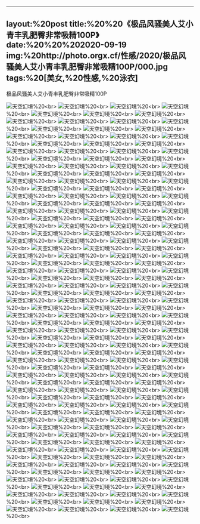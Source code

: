 ﻿---
layout:%20post
title:%20%20《极品风骚美人艾小青丰乳肥臀非常吸精100P》
date:%20%20%202020-09-19
img:%20http://photo.orgx.cf/性感/2020/极品风骚美人艾小青丰乳肥臀非常吸精100P/000.jpg
tags:%20[美女,%20性感,%20泳衣]
---

极品风骚美人艾小青丰乳肥臀非常吸精100P



![天空幻境](http://photo.orgx.cf/性感/2020/极品风骚美人艾小青丰乳肥臀非常吸精100P/001.jpg%20''天空幻境'')%20<br>
![天空幻境](http://photo.orgx.cf/性感/2020/极品风骚美人艾小青丰乳肥臀非常吸精100P/002.jpg%20''天空幻境'')%20<br>
![天空幻境](http://photo.orgx.cf/性感/2020/极品风骚美人艾小青丰乳肥臀非常吸精100P/003.jpg%20''天空幻境'')%20<br>
![天空幻境](http://photo.orgx.cf/性感/2020/极品风骚美人艾小青丰乳肥臀非常吸精100P/004.jpg%20''天空幻境'')%20<br>
![天空幻境](http://photo.orgx.cf/性感/2020/极品风骚美人艾小青丰乳肥臀非常吸精100P/005.jpg%20''天空幻境'')%20<br>
![天空幻境](http://photo.orgx.cf/性感/2020/极品风骚美人艾小青丰乳肥臀非常吸精100P/006.jpg%20''天空幻境'')%20<br>
![天空幻境](http://photo.orgx.cf/性感/2020/极品风骚美人艾小青丰乳肥臀非常吸精100P/007.jpg%20''天空幻境'')%20<br>
![天空幻境](http://photo.orgx.cf/性感/2020/极品风骚美人艾小青丰乳肥臀非常吸精100P/008.jpg%20''天空幻境'')%20<br>
![天空幻境](http://photo.orgx.cf/性感/2020/极品风骚美人艾小青丰乳肥臀非常吸精100P/009.jpg%20''天空幻境'')%20<br>
![天空幻境](http://photo.orgx.cf/性感/2020/极品风骚美人艾小青丰乳肥臀非常吸精100P/010.jpg%20''天空幻境'')%20<br>
![天空幻境](http://photo.orgx.cf/性感/2020/极品风骚美人艾小青丰乳肥臀非常吸精100P/011.jpg%20''天空幻境'')%20<br>
![天空幻境](http://photo.orgx.cf/性感/2020/极品风骚美人艾小青丰乳肥臀非常吸精100P/012.jpg%20''天空幻境'')%20<br>
![天空幻境](http://photo.orgx.cf/性感/2020/极品风骚美人艾小青丰乳肥臀非常吸精100P/013.jpg%20''天空幻境'')%20<br>
![天空幻境](http://photo.orgx.cf/性感/2020/极品风骚美人艾小青丰乳肥臀非常吸精100P/014.jpg%20''天空幻境'')%20<br>
![天空幻境](http://photo.orgx.cf/性感/2020/极品风骚美人艾小青丰乳肥臀非常吸精100P/015.jpg%20''天空幻境'')%20<br>
![天空幻境](http://photo.orgx.cf/性感/2020/极品风骚美人艾小青丰乳肥臀非常吸精100P/016.jpg%20''天空幻境'')%20<br>
![天空幻境](http://photo.orgx.cf/性感/2020/极品风骚美人艾小青丰乳肥臀非常吸精100P/017.jpg%20''天空幻境'')%20<br>
![天空幻境](http://photo.orgx.cf/性感/2020/极品风骚美人艾小青丰乳肥臀非常吸精100P/018.jpg%20''天空幻境'')%20<br>
![天空幻境](http://photo.orgx.cf/性感/2020/极品风骚美人艾小青丰乳肥臀非常吸精100P/019.jpg%20''天空幻境'')%20<br>
![天空幻境](http://photo.orgx.cf/性感/2020/极品风骚美人艾小青丰乳肥臀非常吸精100P/020.jpg%20''天空幻境'')%20<br>
![天空幻境](http://photo.orgx.cf/性感/2020/极品风骚美人艾小青丰乳肥臀非常吸精100P/021.jpg%20''天空幻境'')%20<br>
![天空幻境](http://photo.orgx.cf/性感/2020/极品风骚美人艾小青丰乳肥臀非常吸精100P/022.jpg%20''天空幻境'')%20<br>
![天空幻境](http://photo.orgx.cf/性感/2020/极品风骚美人艾小青丰乳肥臀非常吸精100P/023.jpg%20''天空幻境'')%20<br>
![天空幻境](http://photo.orgx.cf/性感/2020/极品风骚美人艾小青丰乳肥臀非常吸精100P/024.jpg%20''天空幻境'')%20<br>
![天空幻境](http://photo.orgx.cf/性感/2020/极品风骚美人艾小青丰乳肥臀非常吸精100P/025.jpg%20''天空幻境'')%20<br>
![天空幻境](http://photo.orgx.cf/性感/2020/极品风骚美人艾小青丰乳肥臀非常吸精100P/026.jpg%20''天空幻境'')%20<br>
![天空幻境](http://photo.orgx.cf/性感/2020/极品风骚美人艾小青丰乳肥臀非常吸精100P/027.jpg%20''天空幻境'')%20<br>
![天空幻境](http://photo.orgx.cf/性感/2020/极品风骚美人艾小青丰乳肥臀非常吸精100P/028.jpg%20''天空幻境'')%20<br>
![天空幻境](http://photo.orgx.cf/性感/2020/极品风骚美人艾小青丰乳肥臀非常吸精100P/029.jpg%20''天空幻境'')%20<br>
![天空幻境](http://photo.orgx.cf/性感/2020/极品风骚美人艾小青丰乳肥臀非常吸精100P/030.jpg%20''天空幻境'')%20<br>
![天空幻境](http://photo.orgx.cf/性感/2020/极品风骚美人艾小青丰乳肥臀非常吸精100P/031.jpg%20''天空幻境'')%20<br>
![天空幻境](http://photo.orgx.cf/性感/2020/极品风骚美人艾小青丰乳肥臀非常吸精100P/032.jpg%20''天空幻境'')%20<br>
![天空幻境](http://photo.orgx.cf/性感/2020/极品风骚美人艾小青丰乳肥臀非常吸精100P/033.jpg%20''天空幻境'')%20<br>
![天空幻境](http://photo.orgx.cf/性感/2020/极品风骚美人艾小青丰乳肥臀非常吸精100P/034.jpg%20''天空幻境'')%20<br>
![天空幻境](http://photo.orgx.cf/性感/2020/极品风骚美人艾小青丰乳肥臀非常吸精100P/035.jpg%20''天空幻境'')%20<br>
![天空幻境](http://photo.orgx.cf/性感/2020/极品风骚美人艾小青丰乳肥臀非常吸精100P/036.jpg%20''天空幻境'')%20<br>
![天空幻境](http://photo.orgx.cf/性感/2020/极品风骚美人艾小青丰乳肥臀非常吸精100P/037.jpg%20''天空幻境'')%20<br>
![天空幻境](http://photo.orgx.cf/性感/2020/极品风骚美人艾小青丰乳肥臀非常吸精100P/038.jpg%20''天空幻境'')%20<br>
![天空幻境](http://photo.orgx.cf/性感/2020/极品风骚美人艾小青丰乳肥臀非常吸精100P/039.jpg%20''天空幻境'')%20<br>
![天空幻境](http://photo.orgx.cf/性感/2020/极品风骚美人艾小青丰乳肥臀非常吸精100P/040.jpg%20''天空幻境'')%20<br>
![天空幻境](http://photo.orgx.cf/性感/2020/极品风骚美人艾小青丰乳肥臀非常吸精100P/041.jpg%20''天空幻境'')%20<br>
![天空幻境](http://photo.orgx.cf/性感/2020/极品风骚美人艾小青丰乳肥臀非常吸精100P/042.jpg%20''天空幻境'')%20<br>
![天空幻境](http://photo.orgx.cf/性感/2020/极品风骚美人艾小青丰乳肥臀非常吸精100P/043.jpg%20''天空幻境'')%20<br>
![天空幻境](http://photo.orgx.cf/性感/2020/极品风骚美人艾小青丰乳肥臀非常吸精100P/044.jpg%20''天空幻境'')%20<br>
![天空幻境](http://photo.orgx.cf/性感/2020/极品风骚美人艾小青丰乳肥臀非常吸精100P/045.jpg%20''天空幻境'')%20<br>
![天空幻境](http://photo.orgx.cf/性感/2020/极品风骚美人艾小青丰乳肥臀非常吸精100P/046.jpg%20''天空幻境'')%20<br>
![天空幻境](http://photo.orgx.cf/性感/2020/极品风骚美人艾小青丰乳肥臀非常吸精100P/047.jpg%20''天空幻境'')%20<br>
![天空幻境](http://photo.orgx.cf/性感/2020/极品风骚美人艾小青丰乳肥臀非常吸精100P/048.jpg%20''天空幻境'')%20<br>
![天空幻境](http://photo.orgx.cf/性感/2020/极品风骚美人艾小青丰乳肥臀非常吸精100P/049.jpg%20''天空幻境'')%20<br>
![天空幻境](http://photo.orgx.cf/性感/2020/极品风骚美人艾小青丰乳肥臀非常吸精100P/050.jpg%20''天空幻境'')%20<br>
![天空幻境](http://photo.orgx.cf/性感/2020/极品风骚美人艾小青丰乳肥臀非常吸精100P/051.jpg%20''天空幻境'')%20<br>
![天空幻境](http://photo.orgx.cf/性感/2020/极品风骚美人艾小青丰乳肥臀非常吸精100P/052.jpg%20''天空幻境'')%20<br>
![天空幻境](http://photo.orgx.cf/性感/2020/极品风骚美人艾小青丰乳肥臀非常吸精100P/053.jpg%20''天空幻境'')%20<br>
![天空幻境](http://photo.orgx.cf/性感/2020/极品风骚美人艾小青丰乳肥臀非常吸精100P/054.jpg%20''天空幻境'')%20<br>
![天空幻境](http://photo.orgx.cf/性感/2020/极品风骚美人艾小青丰乳肥臀非常吸精100P/055.jpg%20''天空幻境'')%20<br>
![天空幻境](http://photo.orgx.cf/性感/2020/极品风骚美人艾小青丰乳肥臀非常吸精100P/056.jpg%20''天空幻境'')%20<br>
![天空幻境](http://photo.orgx.cf/性感/2020/极品风骚美人艾小青丰乳肥臀非常吸精100P/057.jpg%20''天空幻境'')%20<br>
![天空幻境](http://photo.orgx.cf/性感/2020/极品风骚美人艾小青丰乳肥臀非常吸精100P/058.jpg%20''天空幻境'')%20<br>
![天空幻境](http://photo.orgx.cf/性感/2020/极品风骚美人艾小青丰乳肥臀非常吸精100P/059.jpg%20''天空幻境'')%20<br>
![天空幻境](http://photo.orgx.cf/性感/2020/极品风骚美人艾小青丰乳肥臀非常吸精100P/060.jpg%20''天空幻境'')%20<br>
![天空幻境](http://photo.orgx.cf/性感/2020/极品风骚美人艾小青丰乳肥臀非常吸精100P/061.jpg%20''天空幻境'')%20<br>
![天空幻境](http://photo.orgx.cf/性感/2020/极品风骚美人艾小青丰乳肥臀非常吸精100P/062.jpg%20''天空幻境'')%20<br>
![天空幻境](http://photo.orgx.cf/性感/2020/极品风骚美人艾小青丰乳肥臀非常吸精100P/063.jpg%20''天空幻境'')%20<br>
![天空幻境](http://photo.orgx.cf/性感/2020/极品风骚美人艾小青丰乳肥臀非常吸精100P/064.jpg%20''天空幻境'')%20<br>
![天空幻境](http://photo.orgx.cf/性感/2020/极品风骚美人艾小青丰乳肥臀非常吸精100P/065.jpg%20''天空幻境'')%20<br>
![天空幻境](http://photo.orgx.cf/性感/2020/极品风骚美人艾小青丰乳肥臀非常吸精100P/066.jpg%20''天空幻境'')%20<br>
![天空幻境](http://photo.orgx.cf/性感/2020/极品风骚美人艾小青丰乳肥臀非常吸精100P/067.jpg%20''天空幻境'')%20<br>
![天空幻境](http://photo.orgx.cf/性感/2020/极品风骚美人艾小青丰乳肥臀非常吸精100P/068.jpg%20''天空幻境'')%20<br>
![天空幻境](http://photo.orgx.cf/性感/2020/极品风骚美人艾小青丰乳肥臀非常吸精100P/069.jpg%20''天空幻境'')%20<br>
![天空幻境](http://photo.orgx.cf/性感/2020/极品风骚美人艾小青丰乳肥臀非常吸精100P/070.jpg%20''天空幻境'')%20<br>
![天空幻境](http://photo.orgx.cf/性感/2020/极品风骚美人艾小青丰乳肥臀非常吸精100P/071.jpg%20''天空幻境'')%20<br>
![天空幻境](http://photo.orgx.cf/性感/2020/极品风骚美人艾小青丰乳肥臀非常吸精100P/072.jpg%20''天空幻境'')%20<br>
![天空幻境](http://photo.orgx.cf/性感/2020/极品风骚美人艾小青丰乳肥臀非常吸精100P/073.jpg%20''天空幻境'')%20<br>
![天空幻境](http://photo.orgx.cf/性感/2020/极品风骚美人艾小青丰乳肥臀非常吸精100P/074.jpg%20''天空幻境'')%20<br>
![天空幻境](http://photo.orgx.cf/性感/2020/极品风骚美人艾小青丰乳肥臀非常吸精100P/075.jpg%20''天空幻境'')%20<br>
![天空幻境](http://photo.orgx.cf/性感/2020/极品风骚美人艾小青丰乳肥臀非常吸精100P/076.jpg%20''天空幻境'')%20<br>
![天空幻境](http://photo.orgx.cf/性感/2020/极品风骚美人艾小青丰乳肥臀非常吸精100P/077.jpg%20''天空幻境'')%20<br>
![天空幻境](http://photo.orgx.cf/性感/2020/极品风骚美人艾小青丰乳肥臀非常吸精100P/078.jpg%20''天空幻境'')%20<br>
![天空幻境](http://photo.orgx.cf/性感/2020/极品风骚美人艾小青丰乳肥臀非常吸精100P/079.jpg%20''天空幻境'')%20<br>
![天空幻境](http://photo.orgx.cf/性感/2020/极品风骚美人艾小青丰乳肥臀非常吸精100P/080.jpg%20''天空幻境'')%20<br>
![天空幻境](http://photo.orgx.cf/性感/2020/极品风骚美人艾小青丰乳肥臀非常吸精100P/081.jpg%20''天空幻境'')%20<br>
![天空幻境](http://photo.orgx.cf/性感/2020/极品风骚美人艾小青丰乳肥臀非常吸精100P/082.jpg%20''天空幻境'')%20<br>
![天空幻境](http://photo.orgx.cf/性感/2020/极品风骚美人艾小青丰乳肥臀非常吸精100P/083.jpg%20''天空幻境'')%20<br>
![天空幻境](http://photo.orgx.cf/性感/2020/极品风骚美人艾小青丰乳肥臀非常吸精100P/084.jpg%20''天空幻境'')%20<br>
![天空幻境](http://photo.orgx.cf/性感/2020/极品风骚美人艾小青丰乳肥臀非常吸精100P/085.jpg%20''天空幻境'')%20<br>
![天空幻境](http://photo.orgx.cf/性感/2020/极品风骚美人艾小青丰乳肥臀非常吸精100P/086.jpg%20''天空幻境'')%20<br>
![天空幻境](http://photo.orgx.cf/性感/2020/极品风骚美人艾小青丰乳肥臀非常吸精100P/087.jpg%20''天空幻境'')%20<br>
![天空幻境](http://photo.orgx.cf/性感/2020/极品风骚美人艾小青丰乳肥臀非常吸精100P/088.jpg%20''天空幻境'')%20<br>
![天空幻境](http://photo.orgx.cf/性感/2020/极品风骚美人艾小青丰乳肥臀非常吸精100P/089.jpg%20''天空幻境'')%20<br>
![天空幻境](http://photo.orgx.cf/性感/2020/极品风骚美人艾小青丰乳肥臀非常吸精100P/090.jpg%20''天空幻境'')%20<br>
![天空幻境](http://photo.orgx.cf/性感/2020/极品风骚美人艾小青丰乳肥臀非常吸精100P/091.jpg%20''天空幻境'')%20<br>
![天空幻境](http://photo.orgx.cf/性感/2020/极品风骚美人艾小青丰乳肥臀非常吸精100P/092.jpg%20''天空幻境'')%20<br>
![天空幻境](http://photo.orgx.cf/性感/2020/极品风骚美人艾小青丰乳肥臀非常吸精100P/093.jpg%20''天空幻境'')%20<br>
![天空幻境](http://photo.orgx.cf/性感/2020/极品风骚美人艾小青丰乳肥臀非常吸精100P/094.jpg%20''天空幻境'')%20<br>
![天空幻境](http://photo.orgx.cf/性感/2020/极品风骚美人艾小青丰乳肥臀非常吸精100P/095.jpg%20''天空幻境'')%20<br>
![天空幻境](http://photo.orgx.cf/性感/2020/极品风骚美人艾小青丰乳肥臀非常吸精100P/096.jpg%20''天空幻境'')%20<br>
![天空幻境](http://photo.orgx.cf/性感/2020/极品风骚美人艾小青丰乳肥臀非常吸精100P/097.jpg%20''天空幻境'')%20<br>
![天空幻境](http://photo.orgx.cf/性感/2020/极品风骚美人艾小青丰乳肥臀非常吸精100P/098.jpg%20''天空幻境'')%20<br>
![天空幻境](http://photo.orgx.cf/性感/2020/极品风骚美人艾小青丰乳肥臀非常吸精100P/099.jpg%20''天空幻境'')%20<br>
![天空幻境](http://photo.orgx.cf/性感/2020/极品风骚美人艾小青丰乳肥臀非常吸精100P/100.jpg%20''天空幻境'')%20<br>
![天空幻境](http://photo.orgx.cf/性感/2020/极品风骚美人艾小青丰乳肥臀非常吸精100P/101.jpg%20''天空幻境'')%20<br>
![天空幻境](http://photo.orgx.cf/性感/2020/极品风骚美人艾小青丰乳肥臀非常吸精100P/102.jpg%20''天空幻境'')%20<br>
![天空幻境](http://photo.orgx.cf/性感/2020/极品风骚美人艾小青丰乳肥臀非常吸精100P/103.jpg%20''天空幻境'')%20<br>
![天空幻境](http://photo.orgx.cf/性感/2020/极品风骚美人艾小青丰乳肥臀非常吸精100P/104.jpg%20''天空幻境'')%20<br>
![天空幻境](http://photo.orgx.cf/性感/2020/极品风骚美人艾小青丰乳肥臀非常吸精100P/105.jpg%20''天空幻境'')%20<br>
![天空幻境](http://photo.orgx.cf/性感/2020/极品风骚美人艾小青丰乳肥臀非常吸精100P/106.jpg%20''天空幻境'')%20<br>
![天空幻境](http://photo.orgx.cf/性感/2020/极品风骚美人艾小青丰乳肥臀非常吸精100P/107.jpg%20''天空幻境'')%20<br>
![天空幻境](http://photo.orgx.cf/性感/2020/极品风骚美人艾小青丰乳肥臀非常吸精100P/108.jpg%20''天空幻境'')%20<br>
![天空幻境](http://photo.orgx.cf/性感/2020/极品风骚美人艾小青丰乳肥臀非常吸精100P/109.jpg%20''天空幻境'')%20<br>
![天空幻境](http://photo.orgx.cf/性感/2020/极品风骚美人艾小青丰乳肥臀非常吸精100P/110.jpg%20''天空幻境'')%20<br>
![天空幻境](http://photo.orgx.cf/性感/2020/极品风骚美人艾小青丰乳肥臀非常吸精100P/111.jpg%20''天空幻境'')%20<br>
![天空幻境](http://photo.orgx.cf/性感/2020/极品风骚美人艾小青丰乳肥臀非常吸精100P/112.jpg%20''天空幻境'')%20<br>
![天空幻境](http://photo.orgx.cf/性感/2020/极品风骚美人艾小青丰乳肥臀非常吸精100P/113.jpg%20''天空幻境'')%20<br>
![天空幻境](http://photo.orgx.cf/性感/2020/极品风骚美人艾小青丰乳肥臀非常吸精100P/114.jpg%20''天空幻境'')%20<br>
![天空幻境](http://photo.orgx.cf/性感/2020/极品风骚美人艾小青丰乳肥臀非常吸精100P/115.jpg%20''天空幻境'')%20<br>
![天空幻境](http://photo.orgx.cf/性感/2020/极品风骚美人艾小青丰乳肥臀非常吸精100P/116.jpg%20''天空幻境'')%20<br>
![天空幻境](http://photo.orgx.cf/性感/2020/极品风骚美人艾小青丰乳肥臀非常吸精100P/117.jpg%20''天空幻境'')%20<br>
![天空幻境](http://photo.orgx.cf/性感/2020/极品风骚美人艾小青丰乳肥臀非常吸精100P/118.jpg%20''天空幻境'')%20<br>
![天空幻境](http://photo.orgx.cf/性感/2020/极品风骚美人艾小青丰乳肥臀非常吸精100P/119.jpg%20''天空幻境'')%20<br>
![天空幻境](http://photo.orgx.cf/性感/2020/极品风骚美人艾小青丰乳肥臀非常吸精100P/120.jpg%20''天空幻境'')%20<br>
![天空幻境](http://photo.orgx.cf/性感/2020/极品风骚美人艾小青丰乳肥臀非常吸精100P/121.jpg%20''天空幻境'')%20<br>
![天空幻境](http://photo.orgx.cf/性感/2020/极品风骚美人艾小青丰乳肥臀非常吸精100P/122.jpg%20''天空幻境'')%20<br>
![天空幻境](http://photo.orgx.cf/性感/2020/极品风骚美人艾小青丰乳肥臀非常吸精100P/123.jpg%20''天空幻境'')%20<br>
![天空幻境](http://photo.orgx.cf/性感/2020/极品风骚美人艾小青丰乳肥臀非常吸精100P/124.jpg%20''天空幻境'')%20<br>
![天空幻境](http://photo.orgx.cf/性感/2020/极品风骚美人艾小青丰乳肥臀非常吸精100P/125.jpg%20''天空幻境'')%20<br>
![天空幻境](http://photo.orgx.cf/性感/2020/极品风骚美人艾小青丰乳肥臀非常吸精100P/126.jpg%20''天空幻境'')%20<br>
![天空幻境](http://photo.orgx.cf/性感/2020/极品风骚美人艾小青丰乳肥臀非常吸精100P/127.jpg%20''天空幻境'')%20<br>
![天空幻境](http://photo.orgx.cf/性感/2020/极品风骚美人艾小青丰乳肥臀非常吸精100P/128.jpg%20''天空幻境'')%20<br>
![天空幻境](http://photo.orgx.cf/性感/2020/极品风骚美人艾小青丰乳肥臀非常吸精100P/129.jpg%20''天空幻境'')%20<br>
![天空幻境](http://photo.orgx.cf/性感/2020/极品风骚美人艾小青丰乳肥臀非常吸精100P/130.jpg%20''天空幻境'')%20<br>
![天空幻境](http://photo.orgx.cf/性感/2020/极品风骚美人艾小青丰乳肥臀非常吸精100P/131.jpg%20''天空幻境'')%20<br>
![天空幻境](http://photo.orgx.cf/性感/2020/极品风骚美人艾小青丰乳肥臀非常吸精100P/132.jpg%20''天空幻境'')%20<br>
![天空幻境](http://photo.orgx.cf/性感/2020/极品风骚美人艾小青丰乳肥臀非常吸精100P/133.jpg%20''天空幻境'')%20<br>
![天空幻境](http://photo.orgx.cf/性感/2020/极品风骚美人艾小青丰乳肥臀非常吸精100P/134.jpg%20''天空幻境'')%20<br>
![天空幻境](http://photo.orgx.cf/性感/2020/极品风骚美人艾小青丰乳肥臀非常吸精100P/135.jpg%20''天空幻境'')%20<br>
![天空幻境](http://photo.orgx.cf/性感/2020/极品风骚美人艾小青丰乳肥臀非常吸精100P/136.jpg%20''天空幻境'')%20<br>
![天空幻境](http://photo.orgx.cf/性感/2020/极品风骚美人艾小青丰乳肥臀非常吸精100P/137.jpg%20''天空幻境'')%20<br>
![天空幻境](http://photo.orgx.cf/性感/2020/极品风骚美人艾小青丰乳肥臀非常吸精100P/138.jpg%20''天空幻境'')%20<br>
![天空幻境](http://photo.orgx.cf/性感/2020/极品风骚美人艾小青丰乳肥臀非常吸精100P/139.jpg%20''天空幻境'')%20<br>
![天空幻境](http://photo.orgx.cf/性感/2020/极品风骚美人艾小青丰乳肥臀非常吸精100P/140.jpg%20''天空幻境'')%20<br>
![天空幻境](http://photo.orgx.cf/性感/2020/极品风骚美人艾小青丰乳肥臀非常吸精100P/141.jpg%20''天空幻境'')%20<br>
![天空幻境](http://photo.orgx.cf/性感/2020/极品风骚美人艾小青丰乳肥臀非常吸精100P/142.jpg%20''天空幻境'')%20<br>
![天空幻境](http://photo.orgx.cf/性感/2020/极品风骚美人艾小青丰乳肥臀非常吸精100P/143.jpg%20''天空幻境'')%20<br>
![天空幻境](http://photo.orgx.cf/性感/2020/极品风骚美人艾小青丰乳肥臀非常吸精100P/144.jpg%20''天空幻境'')%20<br>
![天空幻境](http://photo.orgx.cf/性感/2020/极品风骚美人艾小青丰乳肥臀非常吸精100P/145.jpg%20''天空幻境'')%20<br>
![天空幻境](http://photo.orgx.cf/性感/2020/极品风骚美人艾小青丰乳肥臀非常吸精100P/146.jpg%20''天空幻境'')%20<br>
![天空幻境](http://photo.orgx.cf/性感/2020/极品风骚美人艾小青丰乳肥臀非常吸精100P/147.jpg%20''天空幻境'')%20<br>
![天空幻境](http://photo.orgx.cf/性感/2020/极品风骚美人艾小青丰乳肥臀非常吸精100P/148.jpg%20''天空幻境'')%20<br>
![天空幻境](http://photo.orgx.cf/性感/2020/极品风骚美人艾小青丰乳肥臀非常吸精100P/149.jpg%20''天空幻境'')%20<br>
![天空幻境](http://photo.orgx.cf/性感/2020/极品风骚美人艾小青丰乳肥臀非常吸精100P/150.jpg%20''天空幻境'')%20<br>
![天空幻境](http://photo.orgx.cf/性感/2020/极品风骚美人艾小青丰乳肥臀非常吸精100P/151.jpg%20''天空幻境'')%20<br>
![天空幻境](http://photo.orgx.cf/性感/2020/极品风骚美人艾小青丰乳肥臀非常吸精100P/152.jpg%20''天空幻境'')%20<br>
![天空幻境](http://photo.orgx.cf/性感/2020/极品风骚美人艾小青丰乳肥臀非常吸精100P/153.jpg%20''天空幻境'')%20<br>
![天空幻境](http://photo.orgx.cf/性感/2020/极品风骚美人艾小青丰乳肥臀非常吸精100P/154.jpg%20''天空幻境'')%20<br>
![天空幻境](http://photo.orgx.cf/性感/2020/极品风骚美人艾小青丰乳肥臀非常吸精100P/155.jpg%20''天空幻境'')%20<br>
![天空幻境](http://photo.orgx.cf/性感/2020/极品风骚美人艾小青丰乳肥臀非常吸精100P/156.jpg%20''天空幻境'')%20<br>
![天空幻境](http://photo.orgx.cf/性感/2020/极品风骚美人艾小青丰乳肥臀非常吸精100P/157.jpg%20''天空幻境'')%20<br>
![天空幻境](http://photo.orgx.cf/性感/2020/极品风骚美人艾小青丰乳肥臀非常吸精100P/158.jpg%20''天空幻境'')%20<br>
![天空幻境](http://photo.orgx.cf/性感/2020/极品风骚美人艾小青丰乳肥臀非常吸精100P/159.jpg%20''天空幻境'')%20<br>
![天空幻境](http://photo.orgx.cf/性感/2020/极品风骚美人艾小青丰乳肥臀非常吸精100P/160.jpg%20''天空幻境'')%20<br>
![天空幻境](http://photo.orgx.cf/性感/2020/极品风骚美人艾小青丰乳肥臀非常吸精100P/161.jpg%20''天空幻境'')%20<br>
![天空幻境](http://photo.orgx.cf/性感/2020/极品风骚美人艾小青丰乳肥臀非常吸精100P/162.jpg%20''天空幻境'')%20<br>
![天空幻境](http://photo.orgx.cf/性感/2020/极品风骚美人艾小青丰乳肥臀非常吸精100P/163.jpg%20''天空幻境'')%20<br>
![天空幻境](http://photo.orgx.cf/性感/2020/极品风骚美人艾小青丰乳肥臀非常吸精100P/164.jpg%20''天空幻境'')%20<br>
![天空幻境](http://photo.orgx.cf/性感/2020/极品风骚美人艾小青丰乳肥臀非常吸精100P/165.jpg%20''天空幻境'')%20<br>
![天空幻境](http://photo.orgx.cf/性感/2020/极品风骚美人艾小青丰乳肥臀非常吸精100P/166.jpg%20''天空幻境'')%20<br>
![天空幻境](http://photo.orgx.cf/性感/2020/极品风骚美人艾小青丰乳肥臀非常吸精100P/167.jpg%20''天空幻境'')%20<br>
![天空幻境](http://photo.orgx.cf/性感/2020/极品风骚美人艾小青丰乳肥臀非常吸精100P/168.jpg%20''天空幻境'')%20<br>
![天空幻境](http://photo.orgx.cf/性感/2020/极品风骚美人艾小青丰乳肥臀非常吸精100P/169.jpg%20''天空幻境'')%20<br>
![天空幻境](http://photo.orgx.cf/性感/2020/极品风骚美人艾小青丰乳肥臀非常吸精100P/170.jpg%20''天空幻境'')%20<br>
![天空幻境](http://photo.orgx.cf/性感/2020/极品风骚美人艾小青丰乳肥臀非常吸精100P/171.jpg%20''天空幻境'')%20<br>
![天空幻境](http://photo.orgx.cf/性感/2020/极品风骚美人艾小青丰乳肥臀非常吸精100P/172.jpg%20''天空幻境'')%20<br>
![天空幻境](http://photo.orgx.cf/性感/2020/极品风骚美人艾小青丰乳肥臀非常吸精100P/173.jpg%20''天空幻境'')%20<br>
![天空幻境](http://photo.orgx.cf/性感/2020/极品风骚美人艾小青丰乳肥臀非常吸精100P/174.jpg%20''天空幻境'')%20<br>
![天空幻境](http://photo.orgx.cf/性感/2020/极品风骚美人艾小青丰乳肥臀非常吸精100P/175.jpg%20''天空幻境'')%20<br>
![天空幻境](http://photo.orgx.cf/性感/2020/极品风骚美人艾小青丰乳肥臀非常吸精100P/176.jpg%20''天空幻境'')%20<br>
![天空幻境](http://photo.orgx.cf/性感/2020/极品风骚美人艾小青丰乳肥臀非常吸精100P/177.jpg%20''天空幻境'')%20<br>
![天空幻境](http://photo.orgx.cf/性感/2020/极品风骚美人艾小青丰乳肥臀非常吸精100P/178.jpg%20''天空幻境'')%20<br>
![天空幻境](http://photo.orgx.cf/性感/2020/极品风骚美人艾小青丰乳肥臀非常吸精100P/179.jpg%20''天空幻境'')%20<br>
![天空幻境](http://photo.orgx.cf/性感/2020/极品风骚美人艾小青丰乳肥臀非常吸精100P/180.jpg%20''天空幻境'')%20<br>
![天空幻境](http://photo.orgx.cf/性感/2020/极品风骚美人艾小青丰乳肥臀非常吸精100P/181.jpg%20''天空幻境'')%20<br>
![天空幻境](http://photo.orgx.cf/性感/2020/极品风骚美人艾小青丰乳肥臀非常吸精100P/182.jpg%20''天空幻境'')%20<br>
![天空幻境](http://photo.orgx.cf/性感/2020/极品风骚美人艾小青丰乳肥臀非常吸精100P/183.jpg%20''天空幻境'')%20<br>
![天空幻境](http://photo.orgx.cf/性感/2020/极品风骚美人艾小青丰乳肥臀非常吸精100P/184.jpg%20''天空幻境'')%20<br>
![天空幻境](http://photo.orgx.cf/性感/2020/极品风骚美人艾小青丰乳肥臀非常吸精100P/185.jpg%20''天空幻境'')%20<br>
![天空幻境](http://photo.orgx.cf/性感/2020/极品风骚美人艾小青丰乳肥臀非常吸精100P/186.jpg%20''天空幻境'')%20<br>
![天空幻境](http://photo.orgx.cf/性感/2020/极品风骚美人艾小青丰乳肥臀非常吸精100P/187.jpg%20''天空幻境'')%20<br>
![天空幻境](http://photo.orgx.cf/性感/2020/极品风骚美人艾小青丰乳肥臀非常吸精100P/188.jpg%20''天空幻境'')%20<br>
![天空幻境](http://photo.orgx.cf/性感/2020/极品风骚美人艾小青丰乳肥臀非常吸精100P/189.jpg%20''天空幻境'')%20<br>
![天空幻境](http://photo.orgx.cf/性感/2020/极品风骚美人艾小青丰乳肥臀非常吸精100P/190.jpg%20''天空幻境'')%20<br>
![天空幻境](http://photo.orgx.cf/性感/2020/极品风骚美人艾小青丰乳肥臀非常吸精100P/191.jpg%20''天空幻境'')%20<br>
![天空幻境](http://photo.orgx.cf/性感/2020/极品风骚美人艾小青丰乳肥臀非常吸精100P/192.jpg%20''天空幻境'')%20<br>
![天空幻境](http://photo.orgx.cf/性感/2020/极品风骚美人艾小青丰乳肥臀非常吸精100P/193.jpg%20''天空幻境'')%20<br>
